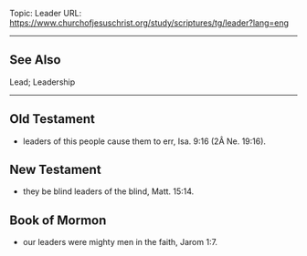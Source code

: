 Topic: Leader
URL: https://www.churchofjesuschrist.org/study/scriptures/tg/leader?lang=eng

---

## See Also

Lead; Leadership

---

## Old Testament

- leaders of this people cause them to err, Isa. 9:16 (2Â Ne. 19:16).

## New Testament

- they be blind leaders of the blind, Matt. 15:14.

## Book of Mormon

- our leaders were mighty men in the faith, Jarom 1:7.

